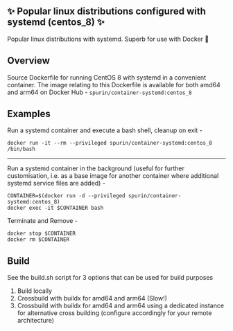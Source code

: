 ## ✨ Popular linux distributions configured with systemd (centos_8) ✨

Popular linux distributions with systemd.  Superb for use with Docker 🐋

## Overview

Source Dockerfile for running CentOS 8 with systemd in a convenient container.  The image relating to this Dockerfile is available for both amd64 and arm64 on Docker Hub - ```spurin/container-systemd:centos_8```

## Examples

Run a systemd container and execute a bash shell, cleanup on exit -

```
docker run -it --rm --privileged spurin/container-systemd:centos_8 /bin/bash
```

---

Run a systemd container in the background (useful for further customisation, i.e. as a base image
for another container where additional systemd service files are added) -

```
CONTAINER=$(docker run -d --privileged spurin/container-systemd:centos_8)
docker exec -it $CONTAINER bash
```

Terminate and Remove -

```
docker stop $CONTAINER
docker rm $CONTAINER
```

## Build

See the build.sh script for 3 options that can be used for build purposes

1. Build locally
2. Crossbuild with buildx for amd64 and arm64 (Slow!)
3. Crossbuild with buildx for amd64 and arm64 using a dedicated instance for alternative cross building (configure accordingly for your remote architecture)
